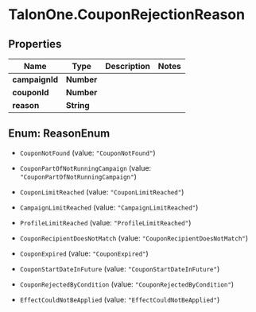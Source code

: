 # TalonOne.CouponRejectionReason

## Properties

Name | Type | Description | Notes
------------ | ------------- | ------------- | -------------
**campaignId** | **Number** |  | 
**couponId** | **Number** |  | 
**reason** | **String** |  | 



## Enum: ReasonEnum


* `CouponNotFound` (value: `"CouponNotFound"`)

* `CouponPartOfNotRunningCampaign` (value: `"CouponPartOfNotRunningCampaign"`)

* `CouponLimitReached` (value: `"CouponLimitReached"`)

* `CampaignLimitReached` (value: `"CampaignLimitReached"`)

* `ProfileLimitReached` (value: `"ProfileLimitReached"`)

* `CouponRecipientDoesNotMatch` (value: `"CouponRecipientDoesNotMatch"`)

* `CouponExpired` (value: `"CouponExpired"`)

* `CouponStartDateInFuture` (value: `"CouponStartDateInFuture"`)

* `CouponRejectedByCondition` (value: `"CouponRejectedByCondition"`)

* `EffectCouldNotBeApplied` (value: `"EffectCouldNotBeApplied"`)




